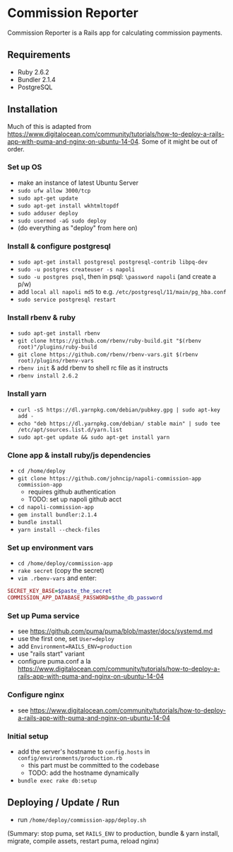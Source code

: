 # Commission Reporter

Commission Reporter is a Rails app for calculating commission payments.

## Requirements

* Ruby 2.6.2
* Bundler 2.1.4
* PostgreSQL

## Installation

Much of this is adapted from https://www.digitalocean.com/community/tutorials/how-to-deploy-a-rails-app-with-puma-and-nginx-on-ubuntu-14-04.
Some of it might be out of order.

### Set up OS

* make an instance of latest Ubuntu Server
* `sudo ufw allow 3000/tcp`
* `sudo apt-get update`
* `sudo apt-get install wkhtmltopdf`
* `sudo adduser deploy`
* `sudo usermod -aG sudo deploy`
* (do everything as "deploy" from here on)

### Install & configure postgresql

* `sudo apt-get install postgresql postgresql-contrib libpq-dev`
* `sudo -u postgres createuser -s napoli`
* `sudo -u postgres psql`, then in psql: `\password napoli` (and create a p/w)
* add `local all napoli md5` to e.g. `/etc/postgresql/11/main/pg_hba.conf`
* `sudo service postgresql restart`

### Install rbenv & ruby

* `sudo apt-get install rbenv`
* `git clone https://github.com/rbenv/ruby-build.git "$(rbenv root)"/plugins/ruby-build`
* `git clone https://github.com/rbenv/rbenv-vars.git $(rbenv root)/plugins/rbenv-vars`
* `rbenv init` & add rbenv to shell rc file as it instructs
* `rbenv install 2.6.2`

### Install yarn

* `curl -sS https://dl.yarnpkg.com/debian/pubkey.gpg | sudo apt-key add -`
* `echo "deb https://dl.yarnpkg.com/debian/ stable main" | sudo tee /etc/apt/sources.list.d/yarn.list`
* `sudo apt-get update && sudo apt-get install yarn`

### Clone app & install ruby/js dependencies

* `cd /home/deploy`
* `git clone https://github.com/johncip/napoli-commission-app commission-app`
  * requires github authentication
  * TODO: set up napoli github acct
* `cd napoli-commission-app`
* `gem install bundler:2.1.4`
* `bundle install`
* `yarn install --check-files`

### Set up environment vars

* `cd /home/deploy/commission-app`
* `rake secret` (copy the secret)
* `vim .rbenv-vars` and enter:

```ruby
SECRET_KEY_BASE=$paste_the_secret
COMMISSION_APP_DATABASE_PASSWORD=$the_db_password
```

### Set up Puma service
* see https://github.com/puma/puma/blob/master/docs/systemd.md
* use the first one, set `User=deploy`
* add `Environment=RAILS_ENV=production`
* use "rails start" variant
* configure puma.conf a la https://www.digitalocean.com/community/tutorials/how-to-deploy-a-rails-app-with-puma-and-nginx-on-ubuntu-14-04

### Configure nginx
* see https://www.digitalocean.com/community/tutorials/how-to-deploy-a-rails-app-with-puma-and-nginx-on-ubuntu-14-04

### Initial setup

* add the server's hostname to `config.hosts` in `config/environments/production.rb`
  * this part must be committed to the codebase
  * TODO: add the hostname dynamically
* `bundle exec rake db:setup`

## Deploying / Update / Run

* run `/home/deploy/commission-app/deploy.sh`

(Summary: stop puma, set `RAILS_ENV` to production, bundle & yarn install, migrate, compile assets, restart puma, reload nginx)
